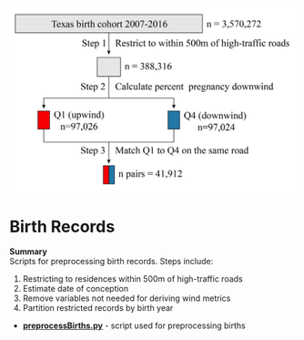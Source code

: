 ![GitHub Logo](/Images/BirthRecords.jpg )

# Birth Records

**Summary** <br>
Scripts for preprocessing birth records.  Steps include:
1) Restricting to residences within 500m of high-traffic roads
2) Estimate date of conception
3) Remove variables not needed for deriving wind metrics
4) Partition restricted records by birth year

- **[preprocessBirths.py](https://github.com/larkinandy/Matching_HEI_4970/blob/main/birth%20records/preprocess_births.py)** - script used for preprocessing births
